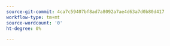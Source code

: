 ```yaml
---
source-git-commit: 4ca7c59407bf8ad7a8092a7ae4d63a7d0b80d417
workflow-type: tm+mt
source-wordcount: '0'
ht-degree: 0%

---
```

<!--# References metadata

---
title: 'Function References: Article Index'
description: This section contains reference material related to functions in Adobe Workfront Fusion. 
author: Becky
feature: Workfront Fusion
recommendations: noDisplay, noCatalog
---

This section contains the following articles:-->

<!--Hello! I'm setting up a merge conflict!-->


